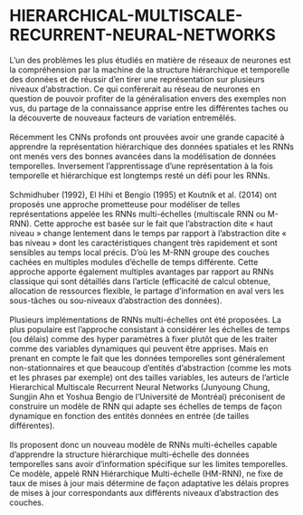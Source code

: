 # HIERARCHICAL-MULTISCALE-RECURRENT-NEURAL-NETWORKS
L’un des problèmes les plus étudiés en matière de réseaux de neurones est la compréhension
par la machine de la structure hiérarchique et temporelle des données et de réussir d’en tirer une
représentation sur plusieurs niveaux d’abstraction. Ce qui confèrerait au réseau de neurones en
question de pouvoir profiter de la généralisation envers des exemples non vus, du partage de la
connaissance apprise entre les différentes taches ou la découverte de nouveaux facteurs de variation
entremêlés.<br>
<br>
Récemment les CNNs profonds ont prouvées avoir une grande capacité à apprendre la
représentation hiérarchique des données spatiales et les RNNs ont menés vers des bonnes avancées
dans la modélisation de données temporelles. Inversement l’apprentissage d’une représentation à la
fois temporelle et hiérarchique est longtemps resté un défi pour les RNNs.<br>
<br>
Schmidhuber (1992), El Hihi et Bengio (1995) et Koutník et al. (2014) ont proposés une
approche prometteuse pour modéliser de telles représentations appelée les RNNs multi-échelles
(multiscale RNN ou M-RNN). Cette approche est basée sur le fait que l’abstraction dite « haut niveau »
change lentement dans le temps par rapport à l’abstraction dite « bas niveau » dont les
caractéristiques changent très rapidement et sont sensibles au temps local précis. D’où les M-RNN
groupe des couches cachées en multiples modules d’échelle de temps différente. Cette approche
apporte également multiples avantages par rapport au RNNs classique qui sont détaillés dans l’article
(efficacité de calcul obtenue, allocation de ressources flexible, le partage d’information en aval vers les
sous-tâches ou sou-niveaux d’abstraction des données).<br>
<br>
Plusieurs implémentations de RNNs multi-échelles ont été proposées. La plus populaire est
l’approche consistant à considérer les échelles de temps (ou délais) comme des hyper paramètres à
fixer plutôt que de les traiter comme des variables dynamiques qui peuvent être apprises. Mais en
prenant en compte le fait que les données temporelles sont généralement non-stationnaires et que
beaucoup d’entités d’abstraction (comme les mots et les phrases par exemple) ont des tailles variables,
les auteurs de l’article Hierarchical Multiscale Recurrent Neural Networks (Junyoung Chung, Sungjin
Ahn et Yoshua Bengio de l’Université de Montréal) préconisent de construire un modèle de RNN qui
adapte ses échelles de temps de façon dynamique en fonction des entités données en entrée (de tailles
différentes).<br>
<br>
Ils proposent donc un nouveau modèle de RNNs multi-échelles capable d’apprendre la
structure hiérarchique multi-échelle des données temporelles sans avoir d’information spécifique sur
les limites temporelles. Ce modèle, appelé RNN Hiérarchique Multi-échelle (HM-RNN), ne fixe de
taux de mises à jour mais détermine de façon adaptative les délais propres de mises à jour
correspondants aux différents niveaux d’abstraction des couches.
